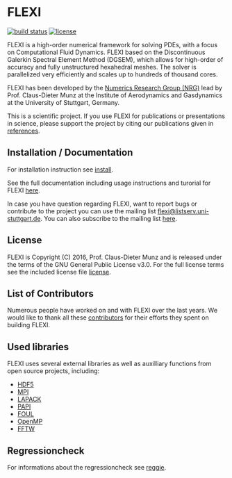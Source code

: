 # FLEXI

[![build status](https://gitlabext.iag.uni-stuttgart.de/flexi/flexi/badges/master/pipeline.svg)](https://gitlabext.iag.uni-stuttgart.de/flexi/flexi/builds/)
[![license](https://img.shields.io/github/license/flexi-framework/flexi.svg?maxAge=2592000)]()

FLEXI is a high-order numerical framework for solving PDEs,
with a focus on Computational Fluid Dynamics.
FLEXI based on the Discontinuous Galerkin Spectral Element
Method (DGSEM), which allows for high-order of accuracy 
and fully unstructured hexahedral meshes.
The solver is parallelized very efficiently and scales up
to hundreds of thousand cores.

FLEXI has been developed by the [Numerics Research Group (NRG)][nrg]
lead by Prof. Claus-Dieter Munz at the Institute of Aerodynamics
and Gasdynamics at the University of Stuttgart, Germany.

This is a scientific project. If you use FLEXI for publications or
presentations in science, please support the project by citing
our publications given in [references](REFERENCE.md).

## Installation / Documentation

For installation instruction see [install](INSTALL.md).

See the full documentation including usage instructions and
turorial for FLEXI [here][flexi].
 
In case you have question regarding FLEXI, want to report bugs
or contribute to the project you can use the mailing list
<flexi@listserv.uni-stuttgart.de>.
You can also subscribe to the mailing list [here][list].

## License
FLEXI is Copyright (C) 2016, Prof. Claus-Dieter Munz and is 
released under the terms of the
GNU General Public License v3.0. For the full license terms see
the included license file [license](LICENSE.md).

## List of Contributors
Numerous people have worked on and with FLEXI over the last years.
We would like to thank all these [contributors](CONTRIBUTORS.md)
for their efforts they spent on building FLEXI.

## Used libraries

FLEXI uses several external libraries as well as auxilliary functions from open source projects, including:
* [HDF5](https://www.hdfgroup.org/)
* [MPI](http://www.mcs.anl.gov/research/projects/mpi/)
* [LAPACK](http://www.netlib.org/lapack/)
* [PAPI](http://icl.cs.utk.edu/papi/)
* [FOUL](http://foul.sourceforge.net/)
* [OpenMP](http://www.openmp.org/)
* [FFTW](http://www.fftw.org/)

[nrg]:  https://www.iag.uni-stuttgart.de/arbeitsgruppen/numerische-methoden/
[flexi]: https://www.flexi-project.org/
[list]: https://listserv.uni-stuttgart.de/mailman/listinfo/flexi

## Regressioncheck

For informations about the regressioncheck see [reggie](REGGIE.md).
